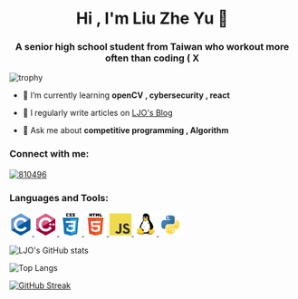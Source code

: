 <h1 align="center">Hi , I'm Liu Zhe Yu  👋</h1>
<h3 align="center">A senior high school student from Taiwan who workout more often than coding ( X</h3>

![trophy](https://github-profile-trophy.vercel.app/?username=jason810496&no-frame=true&row=1&column=10)

- 🌱 I’m currently learning **openCV , cybersecurity , react**

- 📝 I regularly write articles on [LJO's Blog](https://jason810496.github.io/blog/)

- 💬 Ask me about **competitive programming , Algorithm**

<h3 align="left">Connect with me:</h3>
<p align="left">
<a href="https://www.leetcode.com/810496" target="blank"><img align="center" src="https://raw.githubusercontent.com/rahuldkjain/github-profile-readme-generator/master/src/images/icons/Social/leet-code.svg" alt="810496" height="30" width="40" /></a>
</p>

<h3 align="left">Languages and Tools:</h3>
<p align="left"> <a href="https://www.cprogramming.com/" target="_blank" rel="noreferrer"> <img src="https://raw.githubusercontent.com/devicons/devicon/master/icons/c/c-original.svg" alt="c" width="40" height="40"/> </a> <a href="https://www.w3schools.com/cpp/" target="_blank" rel="noreferrer"> <img src="https://raw.githubusercontent.com/devicons/devicon/master/icons/cplusplus/cplusplus-original.svg" alt="cplusplus" width="40" height="40"/> </a> <a href="https://www.w3schools.com/css/" target="_blank" rel="noreferrer"> <img src="https://raw.githubusercontent.com/devicons/devicon/master/icons/css3/css3-original-wordmark.svg" alt="css3" width="40" height="40"/> </a> <a href="https://www.w3.org/html/" target="_blank" rel="noreferrer"> <img src="https://raw.githubusercontent.com/devicons/devicon/master/icons/html5/html5-original-wordmark.svg" alt="html5" width="40" height="40"/> </a> <a href="https://developer.mozilla.org/en-US/docs/Web/JavaScript" target="_blank" rel="noreferrer"> <img src="https://raw.githubusercontent.com/devicons/devicon/master/icons/javascript/javascript-original.svg" alt="javascript" width="40" height="40"/> </a> <a href="https://www.linux.org/" target="_blank" rel="noreferrer"> <img src="https://raw.githubusercontent.com/devicons/devicon/master/icons/linux/linux-original.svg" alt="linux" width="40" height="40"/> </a> <a href="https://www.python.org" target="_blank" rel="noreferrer"> <img src="https://raw.githubusercontent.com/devicons/devicon/master/icons/python/python-original.svg" alt="python" width="40" height="40"/> </a> </p>

![LJO's GitHub stats](https://github-readme-stats.vercel.app/api?username=jason810496&show_icons=true&theme=tokyonight&hide_border=true)

![Top Langs](https://github-readme-stats.vercel.app/api/top-langs/?username=jason810496&layout=compact&theme=tokyonight&hide_border=true)

[![GitHub Streak](https://github-readme-streak-stats.herokuapp.com?user=jason810496&theme=tokyonight&hide_border=true&date_format=M%20j%5B%2C%20Y%5D)](https://git.io/streak-stats)
